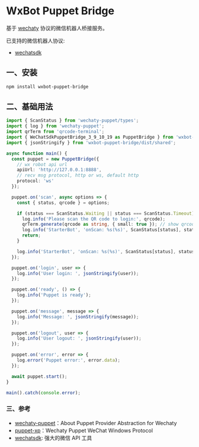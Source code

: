 # WxBot Puppet Bridge

基于 [wechaty](https://github.com/wechaty) 协议的微信机器人桥接服务。

已支持的微信机器人协议: 

* [wechatsdk](https://github.com/WeChatAPIs/wechatAPI)

## 一、安装

```bash
npm install wxbot-puppet-bridge
```

## 二、基础用法

```typescript
import { ScanStatus } from 'wechaty-puppet/types';
import { log } from 'wechaty-puppet';
import qrTerm from 'qrcode-terminal';
import { WeChatSdkPuppetBridge_3_9_10_19 as PuppetBridge } from 'wxbot-puppet-bridge';
import { jsonStringify } from 'wxbot-puppet-bridge/dist/shared';

async function main() {
  const puppet = new PuppetBridge({
    // wx robot api url
    apiUrl: 'http://127.0.0.1:8888',
    // recv msg protocol, http or ws, default http
    protocol: 'ws' 
  });

  puppet.on('scan', async options => {
    const { status, qrcode } = options;

    if (status === ScanStatus.Waiting || status === ScanStatus.Timeout) {
      log.info('Please scan the QR code to login:', qrcode);
      qrTerm.generate(qrcode as string, { small: true }); // show qrcode on console
      log.info('StarterBot', 'onScan: %s(%s)', ScanStatus[status], status);
      return;
    }

    log.info('StarterBot', 'onScan: %s(%s)', ScanStatus[status], status);
  });

  puppet.on('login', user => {
    log.info('User login: ', jsonStringify(user));
  });

  puppet.on('ready', () => {
    log.info('Puppet is ready');
  });

  puppet.on('message', message => {
    log.info('Message: ', jsonStringify(message));
  });

  puppet.on('logout', user => {
    log.info('User logout: ', jsonStringify(user));
  });

  puppet.on('error', error => {
    log.error('Puppet error:', error.data);
  });

  await puppet.start();
}

main().catch(console.error);
```

### 三、参考

* [wechaty-puppet](https://github.com/wechaty/wechaty-puppet)：About
Puppet Provider Abstraction for Wechaty
* [puppet-xp](https://github.com/wechaty/puppet-xp)：Wechaty Puppet WeChat Windows Protocol
* [wechatsdk](https://github.com/WeChatAPIs/wechatAPI): 强大的微信 API 工具
